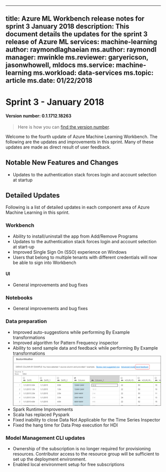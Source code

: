 
---
title: Azure ML Workbench release notes for sprint 3 January 2018
description: This document details the updates for the sprint 3 release of Azure ML 
services: machine-learning
author: raymondlaghaeian
ms.author: raymondl
manager: mwinkle
ms.reviewer: garyericson, jasonwhowell, mldocs
ms.service: machine-learning
ms.workload: data-services
ms.topic: article
ms.date: 01/22/2018
---

# Sprint 3 - January 2018 

#### Version number: 0.1.1712.18263

>Here is how you can [find the version number](https://docs.microsoft.com/en-us/azure/machine-learning/preview/known-issues-and-troubleshooting-guide).

Welcome to the fourth update of Azure Machine Learning Workbench. The following are the updates and improvements in this sprint. Many of these updates are made as direct result of user feedback. 

## Notable New Features and Changes
- Updates to the authentication stack forces login and account selection at startup

## Detailed Updates
Following is a list of detailed updates in each component area of Azure Machine Learning in this sprint.

### Workbench
- Ability to install/uninstall the app from Add/Remove Programs
- Updates to the authentication stack forces login and account selection at start-up
- Improved Single Sign On (SSO) experience on Windows
- Users that belong to multiple tenants with different credentials will now be able to sign into Workbench

#### UI
- General improvements and bug fixes

### Notebooks
- General improvements and bug fixes

### Data preparation 
- Improved auto-suggestions while performing By Example transformations
- Improved algorithm for Pattern Frequency inspector
- Ability to send sample data and feedback while performing By Example transformations 
![Image of send feedback link on derive column transform](media/release-notes-sprint-3/SendFeedbackFromDeriveColumn.png)
- Spark Runtime Improvements
- Scala has replaced Pyspark
- Fixed inability to close Data Not Applicable for the Time Series Inspector 
- Fixed the hang time for Data Prep execution for HDI

### Model Management CLI updates 
  - Ownership of the subscription is no longer required for provisioning resources. Contributor access to the resource group will be sufficient to set up the deployment environment.
  - Enabled local environment setup for free subscriptions 
